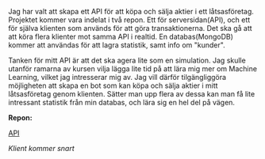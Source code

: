 Jag har valt att skapa ett API för att köpa och sälja aktier i ett låtsasföretag.
Projektet kommer vara indelat i två repon. Ett för serversidan(API), och ett för själva
klienten som används för att göra transaktionerna. Det ska gå att att köra flera
klienter mot samma API i realtid. En databas(MongoDB) kommer att användas för att
lagra statistik, samt info om "kunder".

Tanken för mitt API är att det ska agera lite som en simulation. Jag skulle utanför
ramarna av kursen vilja lägga lite tid på att lära mig mer om Machine Learning,
vilket jag intresserar mig av. Jag vill därför tilgängliggöra möjligheten att skapa
en bot som kan köpa och sälja aktier i mitt låtsasföretag genom klienten. Sätter
man upp flera av dessa kan man få lite intressant statistik från min databas, och
lära sig en hel del på vägen.


**Repon:**

[API](https://github.com/reblex/investment-api)

*Klient kommer snart*
